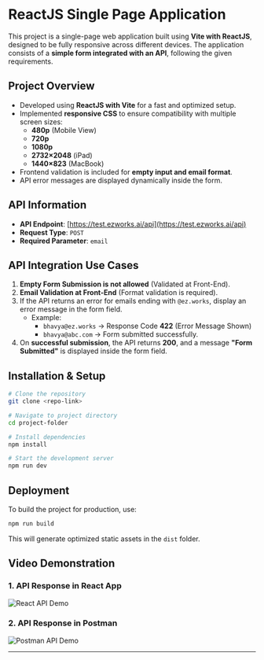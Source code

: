 # **ReactJS Single Page Application**

This project is a single-page web application built using **Vite with ReactJS**, designed to be fully responsive across different devices. The application consists of a **simple form integrated with an API**, following the given requirements.

## **Project Overview**
- Developed using **ReactJS with Vite** for a fast and optimized setup.
- Implemented **responsive CSS** to ensure compatibility with multiple screen sizes:
  - **480p** (Mobile View)
  - **720p**
  - **1080p**
  - **2732×2048** (iPad)
  - **1440×823** (MacBook)
- Frontend validation is included for **empty input and email format**.
- API error messages are displayed dynamically inside the form.

## **API Information**
- **API Endpoint**: [https://test.ezworks.ai/api](https://test.ezworks.ai/api)
- **Request Type**: `POST`
- **Required Parameter**: `email`

## **API Integration Use Cases**
1. **Empty Form Submission is not allowed** (Validated at Front-End).
2. **Email Validation at Front-End** (Format validation is required).
3. If the API returns an error for emails ending with `@ez.works`, display an error message in the form field.
   - Example:
     - `bhavya@ez.works` → Response Code **422** (Error Message Shown)
     - `bhavya@abc.com` → Form submitted successfully.
4. On **successful submission**, the API returns **200**, and a message **"Form Submitted"** is displayed inside the form field.

## **Installation & Setup**
```sh
# Clone the repository
git clone <repo-link>

# Navigate to project directory
cd project-folder

# Install dependencies
npm install

# Start the development server
npm run dev
```

## **Deployment**
To build the project for production, use:
```sh
npm run build
```
This will generate optimized static assets in the `dist` folder.

## **Video Demonstration**
### **1. API Response in React App**
![React API Demo]("https://drive.google.com/file/d/11bO8QFE2kzLY_wZxqTH4WRX1yanKOodU/view?usp=sharing")

### **2. API Response in Postman**
![Postman API Demo]("https://drive.google.com/file/d/1sbVWE4cRPasvCkWa5znv3EJL7j11814W/view?usp=sharing")

---
